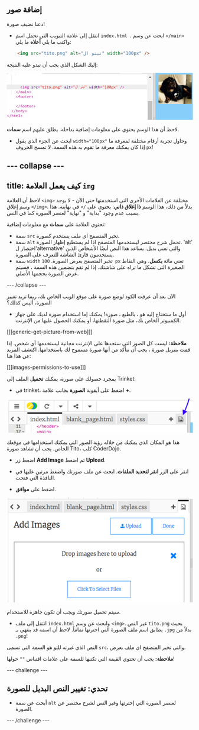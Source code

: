 ## إضافة صور

دعنا نضيف صورة!

- انتقل إلى علامة التبويب التي تحمل اسم `index.html `. ابحث عن وسم `</main>` واكتب ما يلي **أعلاه** ما يلي: 

```html
    <img src="tito.png" alt="تيتو ال" width="100px" />
```

إليك الشكل الذي يجب أن تبدو عليه النتيجة:

![برمجة الصورة وصورة Tito](images/egImgCodeTito.png)

لاحظ أن هذا الوسم يحتوي على معلومات إضافية بداخله. يطلق عليهم اسم **سمات**.

- ابحث عن الجزء الذي يقول `width="100px"` وحاول تجربة أرقام مختلفة لمعرفة ما إذا كان يمكنك معرفة ما تقوم به هذه السمة. لا تمسح الحروف `px`!

--- collapse ---
---
title: كيف يعمل العلامة `img`
---

لاحظ أن العلامة `<img>` مختلفة عن العلامات الأخرى التي استخدمتها حتى الآن - لا يوجد وسم إغلاق `</img>`. بدلاً من ذلك، هذا الوسم **ذا إغلاق ذاتي**: يحتوي على `/>` في نهايته. هذا بسبب عدم وجود "بداية" و "نهاية" لعنصر الصورة كما في النص.

تحتوي العلامة على **سمات** مع معلومات إضافية:

- سمة `src` تخبر المتصفح اي ملف يستخدم كصورة. 
- سمة `alt` تحمل شرح مختصر ليستخدمها المتصفح اذا لم يستطيع إظهار الصورة. 'alt' اختصار ل'alternative' والتي تعني بديل. يساعد هذا النص أيضًا الأشخاص الذين يستخدمون قارئ الشاشة للتعرف على الصورة.
- سمة `width` تخبر المتصفح بعرض الصورة. `100 px` تعني مائة **بكسل**، وهي النقاط الصغيرة التي تشكل ما تراه على شاشتك. إذا لم تقم بتضمين هذه السمة ، فسيتم عرض الصورة بحجمها الأصلي.

--- /collapse ---

الآن بعد أن عرفت الكود لوضع صورة على موقع الويب الخاص بك، ربما تريد تغيير الصورة، أليس كذلك؟

- أول ما ستحتاج إليه هو ، بالطبع ، صورة! يمكنك إما استخدام صورة لديك على جهاز الكمبيوتر الخاص بك، مثل صورة التقطتها، أو يمكنك الحصول عليها من الإنترنت.

[[[generic-get-picture-from-web]]]

**ملاحظة:** ليست كل الصور التي ستجدها على الإنترنت مجانية ليستخدمها أي شخص. إذا قمت بتنزيل صورة ، يجب أن تتأكد من أنها صورة مسموح لك باستخدامها. اكتشف المزيد عن هذا هنا:

[[[images-permissions-to-use]]]

بمجرد حصولك على صورة، يمكنك **تحميل** الملف إلى Trinket:

- في trinket، اضغط على أيقونة **الصورة** بجانب علامة **+**. 

![أيقونة الصورة](images/tktImageIconArrow.png)

هذا هو المكان الذي يمكنك من خلاله رؤية الصور التي يمكنك استخدامها في موقعك الخاص. يجب أن تشاهد صورة Tito، كلب CoderDojo.

- اضغط زر **Add Image** ثم اضغط **Upload**.

- انقر على الزر **انقر لتحديد الملفات**. ابحث عن ملف صورتك واضغط مرتين عليها في النافذة التي فتحت.

- اضغط على **موافق**.

![مساحة تحميل الصورة](images/tktUploadImages.png)

سيتم تحميل صورتك ويجب أن تكون جاهزة للاستخدام.

- انتقل إلى ملف `index.html` وابحث عن وسم `<img>`. غير النص `tito.png` بحيث يطابق اسم ملف الصورة التي اخترتها تماماً. لاحظ أن اسمه قد ينتهي بـ `.jpg` بدلاً من `.png`!

النص الذي غيرته للتو هو السمة التي تسمى `src`، والتي تخبر المتصفح اي ملف يعرض.

**ملاحظة:** يجب أن تحتوي القيمة التي تكتبها للسمة على علامات اقتباس `""` حولها!

--- challenge ---

## تحدي: تغيير النص البديل للصورة

- أبحث عن سمة `alt` لعنصر الصورة التي إخترتها وغير النص لشرح مختصر عن الصورة. 

--- /challenge ---